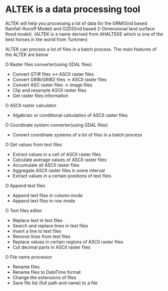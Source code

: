# ALTEK is a data processing tool
ALTEK will help you processing a lot of data for the GRM(Grid based Rainfall-Runoff Model) and G2D(Grid based 2-Dimensional land surface flood model).
(ALTEK is a name derived from AHALTEKE which is one of the best horses in the world from Turkmen)

ALTEK can process a lot of files in a batch process. The main features of the ALTEK are below

O Raster files converter(using GDAL files)
   - Convert GTiff files <-> ASCII raster files
   - Convert GRIB/GRIB2 files -> ASCII raster files
   - Convert ASC raster files -> image files
   - Clip and resample ASCII raster files
   - Get raster files information

O ASCII raster calculator
   - Algebraic or conditional calculation of ASCII raster files

O Coordinate system converter(using GDAL files)
   - Convert coordinate systems of a lot of files in a batch process

O Get values from text files
   - Extract values in a cell of ASCII raster files
   - Calculate average values of ASCII raster files
   - Accumulate all ASCII raster files
   - Aggregate ASCII raster files in some interval
   - Extract values in a certain positions of text files

O Append text files 
   - Append text files in column mode
   - Append text files in row mode
  
O Text files editor
   - Replace text in text files
   - Search and replace lines in text files
   - Insert a line to text files
   - Remove lines from text files
   - Replace values in certain regions of ASCII raster files
   - Cut decimal parts in ASCII raster files

O File name processor
   - Rename files
   - Rename files to DateTime format
   - Change the extensions of files
   - Save file list (full path and name) to a file
